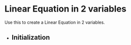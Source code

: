 # Linear Equation in 2 variables

Use this to create a Linear Equation in 2 variables.

- ## Initialization
